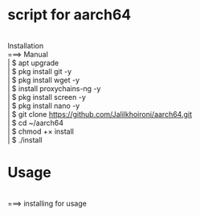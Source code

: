 # script for aarch64

<Br>Installation
<Br> ===> Manual
<Br>| $ apt upgrade
<Br>| $ pkg install git -y
<Br>| $ pkg install wget -y
<Br>| $ install proxychains-ng -y
<Br>| $ pkg install screen -y
<Br>| $ pkg install nano -y
<Br>| $ git clone https://github.com/Jalilkhoironi/aarch64.git
<Br>| $ cd ~/aarch64
<Br>| $ chmod +× install
<Br>| $ ./install

# Usage
<Br>===> installing for usage
